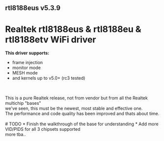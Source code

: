 ## rtl8188eus v5.3.9

# Realtek rtl8188eus &amp; rtl8188eu &amp; rtl8188etv WiFi driver
<b>This driver supports:</b><br>
* frame injection
* monitor mode
* MESH mode
* and kernels up to v5.0+ (rc3 tested)
<br>
<br>
This is a pure Realtek release, not from vendor but from all the Realtek multichip "bases"<br>
we've seen, this must be the newest, most stable and effective one.<br>
The performance and code quality has been improved and thats about time.
<br><br>
# TODO
* Finish the walkthrough of the base for understanding
* Add more VID/PIDS for all 3 chipsets supported
<br>
more tba..
